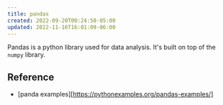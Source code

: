 ```yaml
---
title: pandas
created: 2022-09-20T00:24:50-05:00
updated: 2022-11-16T16:01:09-06:00
---
```


Pandas is a python library used for data analysis.  It's built on top of the `numpy` library.

## Reference
- [panda examples][https://pythonexamples.org/pandas-examples/]
